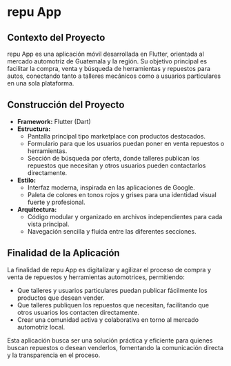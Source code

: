 # repu App

## Contexto del Proyecto

repu App es una aplicación móvil desarrollada en Flutter, orientada al mercado automotriz de Guatemala y la región. Su objetivo principal es facilitar la compra, venta y búsqueda de herramientas y repuestos para autos, conectando tanto a talleres mecánicos como a usuarios particulares en una sola plataforma.

## Construcción del Proyecto

- **Framework:** Flutter (Dart)
- **Estructura:**
	- Pantalla principal tipo marketplace con productos destacados.
	- Formulario para que los usuarios puedan poner en venta repuestos o herramientas.
	- Sección de búsqueda por oferta, donde talleres publican los repuestos que necesitan y otros usuarios pueden contactarlos directamente.
- **Estilo:**
	- Interfaz moderna, inspirada en las aplicaciones de Google.
	- Paleta de colores en tonos rojos y grises para una identidad visual fuerte y profesional.
- **Arquitectura:**
	- Código modular y organizado en archivos independientes para cada vista principal.
	- Navegación sencilla y fluida entre las diferentes secciones.

## Finalidad de la Aplicación

La finalidad de repu App es digitalizar y agilizar el proceso de compra y venta de repuestos y herramientas automotrices, permitiendo:

- Que talleres y usuarios particulares puedan publicar fácilmente los productos que desean vender.
- Que talleres publiquen los repuestos que necesitan, facilitando que otros usuarios los contacten directamente.
- Crear una comunidad activa y colaborativa en torno al mercado automotriz local.

Esta aplicación busca ser una solución práctica y eficiente para quienes buscan repuestos o desean venderlos, fomentando la comunicación directa y la transparencia en el proceso.
